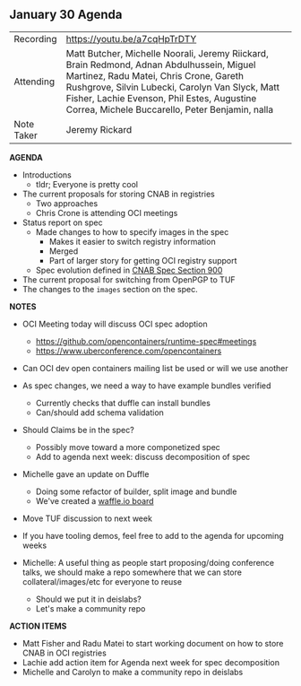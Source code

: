 ## **January 30 Agenda**
|  |  | 
| -------- | -------- |
| Recording     | https://youtu.be/a7cqHpTrDTY |
| Attending     | Matt Butcher, Michelle Noorali, Jeremy Riickard, Brain Redmond, Adnan Abdulhussein, Miguel Martinez, Radu Matei, Chris Crone, Gareth Rushgrove, Silvin Lubecki, Carolyn Van Slyck, Matt Fisher, Lachie Evenson, Phil Estes, Augustine Correa, Michele Buccarello, Peter Benjamin, nalla |
| Note Taker     | Jeremy Rickard |

**AGENDA**
* Introductions
    * tldr; Everyone is pretty cool
* The current proposals for storing CNAB in registries
    * Two approaches
    * Chris Crone is attending OCI meetings
* Status report on spec
    * Made changes to how to specify images in the spec
        * Makes it easier to switch registry information
        * Merged
        * Part of larger story for getting OCI registry support
    * Spec evolution defined in [CNAB Spec Section 900](https://github.com/deislabs/cnab-spec/blob/main/901-process.md)
* The current proposal for switching from OpenPGP to TUF
* The changes to the `images` section on the spec.

**NOTES**

* OCI Meeting today will discuss OCI spec adoption
    * https://github.com/opencontainers/runtime-spec#meetings
    * https://www.uberconference.com/opencontainers
* Can OCI dev open containers mailing list be used or will we use another
* As spec changes, we need a way to have example bundles verified
    * Currently checks that duffle can install bundles
    * Can/should add schema validation
* Should Claims be in the spec?
    * Possibly move toward a more componetized spec
    * Add to agenda next week: discuss decomposition of spec 

* Michelle gave an update on Duffle
    * Doing some refactor of builder, split image and bundle 
    * We've created a [waffle.io board](https://waffle.io/deislabs/duffle)

* Move TUF discussion to next week
* If you have tooling demos, feel free to add to the agenda for upcoming weeks
* Michelle: A useful thing as people start proposing/doing conference talks, we should make a repo somewhere that we can store collateral/images/etc for everyone to reuse
    * Should we put it in deislabs?
    * Let's make a community repo

**ACTION ITEMS**

* Matt Fisher and Radu Matei to start working document on how to store CNAB in OCI registries
* Lachie add action item for Agenda next week for spec decomposition
* Michelle and Carolyn to make a community repo in deislabs